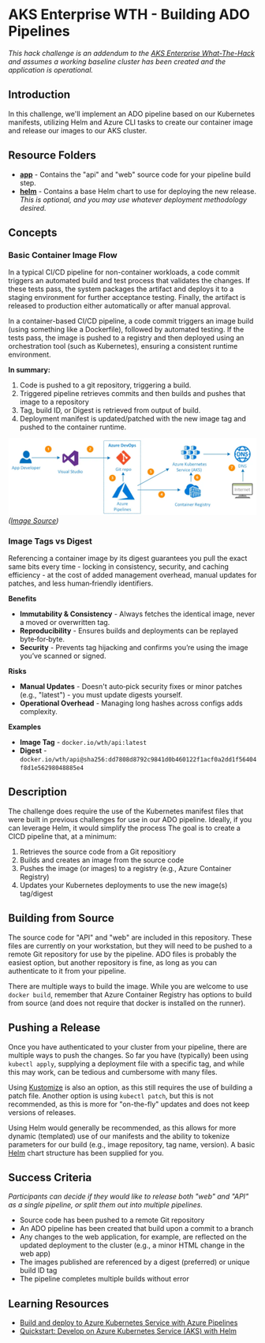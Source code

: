 # AKS Enterprise WTH - Building ADO Pipelines

*This hack challenge is an addendum to the [AKS Enterprise What-The-Hack](https://microsoft.github.io/WhatTheHack/039-AKSEnterpriseGrade/) and assumes a working baseline cluster has been created and the application is operational.*

## Introduction

In this challenge, we'll implement an ADO pipeline based on our Kubernetes manifests, utilizing Helm and Azure CLI tasks to create our container image and release our images to our AKS cluster.

## Resource Folders

- [**app**](./app/) - Contains the "api" and "web" source code for your pipeline build step.
- [**helm**](./helm/) - Contains a base Helm chart to use for deploying the new release. *This is optional, and you may use whatever deployment methodology desired.*

## Concepts

### Basic Container Image Flow

In a typical CI/CD pipeline for non-container workloads, a code commit triggers an automated build and test process that validates the changes. If these tests pass, the system packages the artifact and deploys it to a staging environment for further acceptance testing. Finally, the artifact is released to production either automatically or after manual approval.

In a container-based CI/CD pipeline, a code commit triggers an image build (using something like a Dockerfile), followed by automated testing. If the tests pass, the image is pushed to a registry and then deployed using an orchestration tool (such as Kubernetes), ensuring a consistent runtime environment.

**In summary:**

1. Code is pushed to a git repository, triggering a build.
2. Triggered pipeline retrieves commits and then builds and pushes that image to a repository
3. Tag, build ID, or Digest is retrieved from output of build.
4. Deployment manifest is updated/patched with the new image tag and pushed to the container runtime.

![alt text](./_images/image-flow.webp)
*([Image Source](https://tharaka-madhusanka.medium.com/how-to-deploy-net-4-x-web-app-docker-image-to-azure-web-app-container-using-azure-devops-pipeline-b5afb1193525))*

### Image Tags vs Digest

Referencing a container image by its digest guarantees you pull the exact same bits every time - locking in consistency, security, and caching efficiency - at the cost of added management overhead, manual updates for patches, and less human‑friendly identifiers.

**Benefits**

- **Immutability & Consistency** - Always fetches the identical image, never a moved or overwritten tag.
- **Reproducibility** - Ensures builds and deployments can be replayed byte‑for‑byte.
- **Security** - Prevents tag hijacking and confirms you’re using the image you’ve scanned or signed.

**Risks**

- **Manual Updates** - Doesn't auto‑pick security fixes or minor patches (e.g., "latest") - you must update digests yourself.
- **Operational Overhead** - Managing long hashes across configs adds complexity.

**Examples**
- **Image Tag** - `docker.io/wth/api:latest`
- **Digest** - `docker.io/wth/api@sha256:dd7808d8792c9841d0b460122f1acf0a2dd1f56404f8d1e56298048885e4`


## Description

The challenge does require the use of the Kubernetes manifest files that were built in previous challenges for use in our ADO pipeline. Ideally, if you can leverage Helm, it would simplify the process The goal is to create a CICD pipeline that, at a minimum:

1. Retrieves the source code from a Git repositiory
2. Builds and creates an image from the source code
3. Pushes the image (or images) to a registry (e.g., Azure Container Registry)
4. Updates your Kubernetes deployments to use the new image(s) tag/digest

## Building from Source

The source code for "API" and "web" are included in this repository. These files are currently on your workstation, but they will need to be pushed to a remote Git repository for use by the pipeline. ADO files is probably the easiest option, but another repository is fine, as long as you can authenticate to it from your pipeline. 

There are multiple ways to build the image. While you are welcome to use `docker build`, remember that Azure Container Registry has options to build from source (and does not require that docker is installed on the runner).

## Pushing a Release

Once you have authenticated to your cluster from your pipeline, there are multiple ways to push the changes. So far you have (typically) been using `kubectl apply`, supplying a deployment file with a specific tag, and while this may work, can be tedious and cumbersome with many files. 

Using [Kustomize](https://kubernetes.io/docs/tasks/manage-kubernetes-objects/kustomization/) is also an option, as this still requires the use of building a patch file. Another option is using `kubectl patch`, but this is not recommended, as this is more for "on-the-fly" updates and does not keep versions of releases.

Using Helm would generally be recommended, as this allows for more dynamic (templated) use of our manifests and the ability to tokenize parameters for our build (e.g., image repository, tag name, version). A basic [Helm](./helm/) chart structure has been supplied for you.

## Success Criteria

*Participants can decide if they would like to release both "web" and "API" as a single pipeline, or split them out into multiple pipelines.*

- Source code has been pushed to a remote Git repository
- An ADO pipeline has been created that build upon a commit to a branch
- Any changes to the web application, for example, are reflected on the updated deployment to the cluster (e.g., a minor HTML change in the web app)
- The images published are referenced by a digest (preferred) or unique build ID tag
- The pipeline completes multiple builds without error

## Learning Resources

- [Build and deploy to Azure Kubernetes Service with Azure Pipelines](https://learn.microsoft.com/en-us/azure/aks/devops-pipeline?tabs=cli)
- [Quickstart: Develop on Azure Kubernetes Service (AKS) with Helm](https://learn.microsoft.com/en-us/azure/aks/quickstart-helm?tabs=azure-cli)